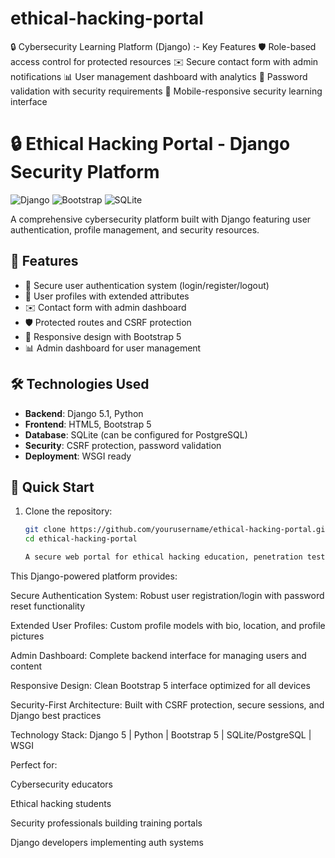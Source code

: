 # ethical-hacking-portal
🔒 Cybersecurity Learning Platform (Django) :-  Key Features 🛡️ Role-based access control for protected resources  ✉️ Secure contact form with admin notifications  📊 User management dashboard with analytics  🔐 Password validation with security requirements  📱 Mobile-responsive security learning interface 
# 🔒 Ethical Hacking Portal - Django Security Platform

![Django](https://img.shields.io/badge/Django-092E20?style=for-the-badge&logo=django&logoColor=white)
![Bootstrap](https://img.shields.io/badge/Bootstrap-563D7C?style=for-the-badge&logo=bootstrap&logoColor=white)
![SQLite](https://img.shields.io/badge/SQLite-07405E?style=for-the-badge&logo=sqlite&logoColor=white)

A comprehensive cybersecurity platform built with Django featuring user authentication, profile management, and security resources.

## 🌟 Features

- 🔐 Secure user authentication system (login/register/logout)
- 👤 User profiles with extended attributes
- ✉️ Contact form with admin dashboard
- 🛡️ Protected routes and CSRF protection
- 📱 Responsive design with Bootstrap 5
- 📊 Admin dashboard for user management

## 🛠️ Technologies Used

- **Backend**: Django 5.1, Python
- **Frontend**: HTML5, Bootstrap 5
- **Database**: SQLite (can be configured for PostgreSQL)
- **Security**: CSRF protection, password validation
- **Deployment**: WSGI ready

## 🚀 Quick Start

1. Clone the repository:
   ```bash
   git clone https://github.com/yourusername/ethical-hacking-portal.git
   cd ethical-hacking-portal

   A secure web portal for ethical hacking education, penetration testing resources, and cybersecurity community collaboration

This Django-powered platform provides:

Secure Authentication System: Robust user registration/login with password reset functionality

Extended User Profiles: Custom profile models with bio, location, and profile pictures

Admin Dashboard: Complete backend interface for managing users and content

Responsive Design: Clean Bootstrap 5 interface optimized for all devices

Security-First Architecture: Built with CSRF protection, secure sessions, and Django best practices

Technology Stack:
Django 5 | Python | Bootstrap 5 | SQLite/PostgreSQL | WSGI

Perfect for:

Cybersecurity educators

Ethical hacking students

Security professionals building training portals

Django developers implementing auth systems
